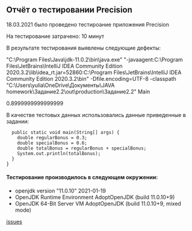 ## Отчёт о тестировании Precision

18.03.2021 было проведено тестироание приложения Precision

На тестирование затрачено: 10 минут

В результате тестирования выявлены следующие дефекты:

"C:\Program Files\Java\jdk-11.0.2\bin\java.exe" "-javaagent:C:\Program Files\JetBrains\IntelliJ IDEA Community Edition 2020.3.2\lib\idea_rt.jar=52860:C:\Program Files\JetBrains\IntelliJ IDEA Community Edition 2020.3.2\bin" -Dfile.encoding=UTF-8 -classpath "C:\Users\yulia\OneDrive\Документы\JAVA homework\Задание2.2\out\production\Задание2.2" Main

0.8999999999999999

В качестве тестовых данных использовались данные приведенные в задании:
``` public class Main {
  public static void main(String[] args) {
    double regularBonus = 0.3;
    double specialBonus = 0.6;
    double totalBonus = regularBonus + specialBonus;
    System.out.println(totalBonus);
  }
} 
```
#### Тестирование производилось в следующем окружении:

* openjdk version "11.0.10" 2021-01-19
* OpenJDK Runtime Environment AdoptOpenJDK (build 11.0.10+9)
* OpenJDK 64-Bit Server VM AdoptOpenJDK (build 11.0.10+9, mixed mode)

[issues](https://github.com/TakkiDakki/Number2.2/issues/1)

